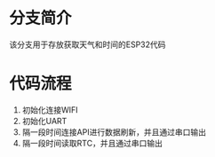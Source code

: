 # 分支简介
该分支用于存放获取天气和时间的ESP32代码

# 代码流程
1. 初始化连接WIFI
2. 初始化UART
3. 隔一段时间连接API进行数据刷新，并且通过串口输出
4. 隔一段时间读取RTC，并且通过串口输出
